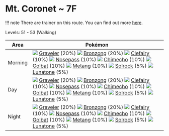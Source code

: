 # Mt. Coronet ~ 7F

!!! note
    There are trainer on this route. You can find out more [here](/trainer_changes/mt_coronet__7f/).

Levels: 51 - 53 (Walking)

Area       | Pokémon
---        | ---
Morning    | ![][075]  [Graveler] (20%) ![][437]  [Bronzong] (20%) ![][035]  [Clefairy] (10%)  ![][299]  [Nosepass] (10%) ![][358]  [Chimecho] (10%) ![][042]  [Golbat] (10%)  ![][375]  [Metang] (10%) ![][338]  [Solrock] (5%) ![][337]  [Lunatone] (5%)<br>
Day        | ![][075]  [Graveler] (20%) ![][437]  [Bronzong] (20%) ![][035]  [Clefairy] (10%)  ![][299]  [Nosepass] (10%) ![][358]  [Chimecho] (10%) ![][042]  [Golbat] (10%)  ![][375]  [Metang] (10%) ![][338]  [Solrock] (5%) ![][337]  [Lunatone] (5%)<br>
Night      | ![][075]  [Graveler] (20%) ![][437]  [Bronzong] (20%) ![][035]  [Clefairy] (10%)  ![][299]  [Nosepass] (10%) ![][358]  [Chimecho] (10%) ![][042]  [Golbat] (10%)  ![][375]  [Metang] (10%) ![][338]  [Solrock] (5%) ![][337]  [Lunatone] (5%)<br>


[Clefairy]: /pokemon_changes/035/
[Golbat]: /pokemon_changes/042/
[Graveler]: /pokemon_changes/075/
[Nosepass]: /pokemon_changes/299/
[Lunatone]: /pokemon_changes/337/
[Solrock]: /pokemon_changes/338/
[Chimecho]: /pokemon_changes/358/
[Metang]: /pokemon_changes/375/
[Bronzong]: /pokemon_changes/437/
[035]: /img/pokemon/035.png
[042]: /img/pokemon/042.png
[075]: /img/pokemon/075.png
[299]: /img/pokemon/299.png
[337]: /img/pokemon/337.png
[338]: /img/pokemon/338.png
[358]: /img/pokemon/358.png
[375]: /img/pokemon/375.png
[437]: /img/pokemon/437.png
